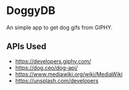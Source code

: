 # DoggyDB
An simple app to get dog gifs from GIPHY. 

## APIs Used
- https://developers.giphy.com/
- https://dog.ceo/dog-api/
- https://www.mediawiki.org/wiki/MediaWiki
- https://unsplash.com/developers
